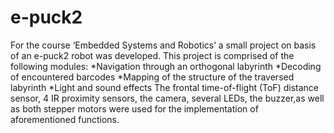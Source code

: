 # e-puck2

For the course ‘Embedded Systems and Robotics’ a small project on basis of an e-puck2 robot was developed. This project is comprised of the following modules:
*Navigation through an orthogonal labyrinth
*Decoding of encountered barcodes
*Mapping of the structure of the traversed labyrinth
*Light and sound effects
The frontal time-of-flight (ToF) distance sensor, 4 IR proximity sensors, the camera, several LEDs, the buzzer,as well as both stepper motors were used for the implementation of aforementioned functions.
